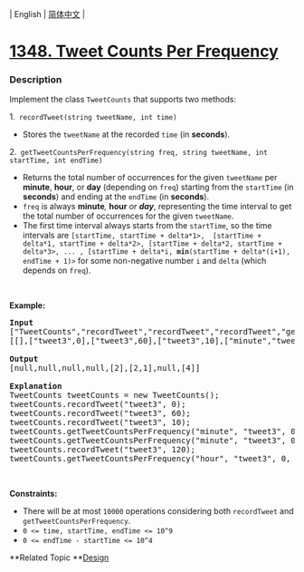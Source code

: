 | English | [简体中文](README.md) |

# [1348. Tweet Counts Per Frequency](https://leetcode-cn.com/problems/tweet-counts-per-frequency)
 ### Description
<p>Implement the class <code>TweetCounts</code> that supports two methods:</p>

<p>1.<code> recordTweet(string tweetName, int time)</code></p>

<ul>
	<li>Stores the <code>tweetName</code> at the recorded <code>time</code> (in <strong>seconds</strong>).</li>
</ul>

<p>2.<code> getTweetCountsPerFrequency(string freq, string tweetName, int startTime, int endTime)</code></p>

<ul>
	<li>Returns the total number of occurrences for the given <code>tweetName</code> per <strong>minute</strong>, <strong>hour</strong>, or <strong>day</strong> (depending on <code>freq</code>) starting from the <code>startTime</code> (in <strong>seconds</strong>) and ending at the <code>endTime</code> (in <strong>seconds</strong>).</li>
	<li><code>freq</code> is always <strong>minute</strong><em>, </em><strong>hour</strong><em>&nbsp;or <strong>day</strong></em>, representing the time interval to get the total number of occurrences for the given&nbsp;<code>tweetName</code>.</li>
	<li>The first time interval always starts from the <code>startTime</code>, so the time intervals are <code>[startTime, startTime + delta*1&gt;, &nbsp;[startTime + delta*1, startTime + delta*2&gt;, [startTime + delta*2, startTime + delta*3&gt;, ... , [startTime + delta*i, <strong>min</strong>(startTime + delta*(i+1), endTime + 1)&gt;</code> for some non-negative number <code>i</code> and <code>delta</code> (which depends on <code>freq</code>).&nbsp;&nbsp;</li>
</ul>

<p>&nbsp;</p>
<p><strong>Example:</strong></p>

<pre>
<strong>Input</strong>
[&quot;TweetCounts&quot;,&quot;recordTweet&quot;,&quot;recordTweet&quot;,&quot;recordTweet&quot;,&quot;getTweetCountsPerFrequency&quot;,&quot;getTweetCountsPerFrequency&quot;,&quot;recordTweet&quot;,&quot;getTweetCountsPerFrequency&quot;]
[[],[&quot;tweet3&quot;,0],[&quot;tweet3&quot;,60],[&quot;tweet3&quot;,10],[&quot;minute&quot;,&quot;tweet3&quot;,0,59],[&quot;minute&quot;,&quot;tweet3&quot;,0,60],[&quot;tweet3&quot;,120],[&quot;hour&quot;,&quot;tweet3&quot;,0,210]]

<strong>Output</strong>
[null,null,null,null,[2],[2,1],null,[4]]

<strong>Explanation</strong>
TweetCounts tweetCounts = new TweetCounts();
tweetCounts.recordTweet(&quot;tweet3&quot;, 0);
tweetCounts.recordTweet(&quot;tweet3&quot;, 60);
tweetCounts.recordTweet(&quot;tweet3&quot;, 10);                             // All tweets correspond to &quot;tweet3&quot; with recorded times at 0, 10 and 60.
tweetCounts.getTweetCountsPerFrequency(&quot;minute&quot;, &quot;tweet3&quot;, 0, 59); // return [2]. The frequency is per minute (60 seconds), so there is one interval of time: 1) [0, 60&gt; - &gt; 2 tweets.
tweetCounts.getTweetCountsPerFrequency(&quot;minute&quot;, &quot;tweet3&quot;, 0, 60); // return [2, 1]. The frequency is per minute (60 seconds), so there are two intervals of time: 1) [0, 60&gt; - &gt; 2 tweets, and 2) [60,61&gt; - &gt; 1 tweet.
tweetCounts.recordTweet(&quot;tweet3&quot;, 120);                            // All tweets correspond to &quot;tweet3&quot; with recorded times at 0, 10, 60 and 120.
tweetCounts.getTweetCountsPerFrequency(&quot;hour&quot;, &quot;tweet3&quot;, 0, 210);  // return [4]. The frequency is per hour (3600 seconds), so there is one interval of time: 1) [0, 211&gt; - &gt; 4 tweets.
</pre>

<p>&nbsp;</p>
<p><strong>Constraints:</strong></p>

<ul>
	<li>There will be at most <code>10000</code>&nbsp;operations considering both <code>recordTweet</code> and <code>getTweetCountsPerFrequency</code>.</li>
	<li><code>0 &lt;= time, startTime, endTime &lt;=&nbsp;10^9</code></li>
	<li><code>0 &lt;= endTime - startTime &lt;= 10^4</code></li>
</ul>

**Related Topic	**[Design](https://leetcode-cn.com/tag/design) 